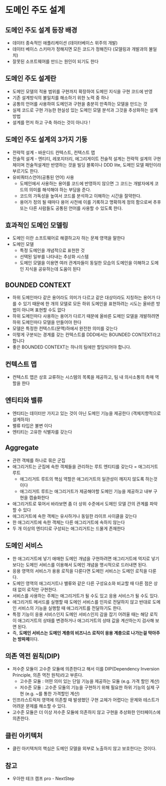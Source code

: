 # 도메인 주도 설계

## 도메인 주도 설계 등장 배경

- 데이터 종속적인 애플리케이션 (데이터베이스 위주의 개발)
- 데이터 베이스 스키마가 정해지면 모든 코드가 정해진다 (모델링과 개발과의 불일치)
- 잘못된 소프트웨어를 만드는 원인이 되기도 한다

## 도메인 주도 설계란

- 도메인 모델의 적용 범위를 구현까지 확장하여 도메인 지식을 구현 코드에 반영
- 기존 설계방식의 불일치를 해소하기 위한 노력 중 하나
- 공통의 언어를 사용하여 도메인과 구현을 충분히 만족하는 모델을 만드는 것
- 실제 코드로 구현 가능한 현실성 있는 도메인 모델 분석과 그것을 추상화하는 설계 방법
- 설계를 먼저 하고 구축 하라는 것이 아니다 !

## 도메인 주도 설계의 3가지 기둥

- 전략적 설계  - 바운디드 컨텍스트, 컨텍스트 맵
- 전술적 설계 - 엔티티, 레포지터리, 에그리게이트
전술적 설계는 전략적 설계의 구현체이며 전술적설계만 반영하는 것을 빌딩 블록이나 DDD lite, 도메인 모델 패턴이라 부르기도 한다.
- 유비쿼터스언어(공통된 언어) 사용
    - 도메인에서 사용하는 용어를 코드에 반영하지 않으면 그 코드는 개발자에게 코드의 의미를 해석해야 하는 부담을 준다.
    - 코드의 가독성을 높여서 코드를 분석하고 이해하는 시간을 절약한다.
    - 용어가 정의 될 때마다 용어 사전에 이를 기록하고 명확하게 정의 함으로써 추후 또는 다른 사람들도 공통된 언어를 사용할 수 있도록 한다.

## 효과적인 도메인 모델링

- 도메인 이란 소프트웨어로 해결하고자 하는 문제 영역을 말한다
- 도메인 모델
    - 특정 도메인을 개념적으료 표헌한 것
    - 선택된 일부를 나타내는 추상화 시스템
    - 도메인 모델을 이용면 여러 관계자들이 동일한 모습의 도메인을 이해하고 도메인 지식을 공유하는데 도움이 된다

## BOUNDED CONTEXT

- 하위 도메인마다 같은 용어라도 의미가 다르고 같은 대상이라도 지칭하는 용어가 다를 수 있기 때문에 한 개의 모델로 모든 하위 도메인을 표현하려는 시도는 올바른 방법이 아니며 표현할 수도 없다
- 하위 도메인마다 사용하는 용어가 다르기 때문에 올바른 도메인 모델을 개발하려면 하위 도메인마다 모델을 만들어야 한다
- 모델은 특정한 컨텍스트(문맥)하에서 완전한 의미를 갖는다
- 이렇게 구분되는 경계를 갖는 컨텍스트를 DDD에서는 BOUNDED CONTEXT라고 합니다
- 좋은 BOUNDED CONTEXT는 하나의 팀에만 할당되어야 합니다.

## 컨텍스트 맵

- 컨텍스트 맵은 상호 교류하는 시스템의 목록을 제공하고, 팀 내 의사소통의 촉매 역할을 한다

## 엔티티와 밸류

- 엔티티는 데이터만 가지고 있는 것이 아닌 도메인 기능을 제공한다 (객체지향적으로 설계하자)
- 밸류 타입은 불변 이다
- 엔티티는 고유한 식별자를 갖는다

## Aggregate

- 관련 객체를 하나로 묶은 군집
- 애그리거트는 군집에 속한 객체들을 관리하는 루트 엔티티를 갖는다 = 애그리거트 루트
    - 애그리거트 루트의 핵심 역할은 애그리거트의 일관성이 깨지지 않도록 하는것이다
    - 애그리거트 루트는 애그리거트가 제공해야할 도메인 기능을 제공하고 내부 구현을 캡슐화한다
- 애그리거트로 묶어서 바라보면 좀 더 상위 수준에서 도메인 모델 간의 관계를 파악할 수 있다
- 애그리거트에 속한 객체는 유사하거나 동일한 라이프 사이클을 갖는다
- 한 애그리거트에 속한 객체는 다른 애그리거트에 속하지 않는다
- 두 개 이상의 엔티티로 구성되는 애그리거트는 드물게 존재한다

## 도메인 서비스

- 한 애그리거트에 넣기 애매한 도메인 개념을 구현하려면 애그리거트에 억지로 넣기보다는 도메인 서비스를 이용해서 도메인 개념을 명시적으로 드러내면 된다.
- 응용 영역의 서비스가 용용 로직을 다룬다면 도메인 서비스는 도메인 로직을 다룬다.
- 도메인 영역의 애그리거트나 밸류와 같은 다른 구성요소와 비교할 때 다른 점은 상태 없이 로직만 구현한다.
- 서비스를 사용하는 주체는 애그리거트가 될 수도 있고 응용 서비스가 될 수도 있다.
- 애그리거트 메서드를 실행할 때 도메인 서비스를 인자로 전달하지 않고 반대로 도메인 서비스의 기능을 실행할 때 애그리거트를 전달하기도 한다.
- 특정 기능이 응용 서비스인지 도메인 서비스인지 감을 잡기 어려울 때는 해당 로직이 애그리거트의 상태를 변경하거나 애그리거트의 상태 값을 계산하는지 검사해 보면 된다.
- 즉, **도메인 서비스는 도메인 계층의 비즈니스 로직이 응용 계층으로 나가는걸 막아주는 방파제**이다.

## 의존 역전 원칙(DIP)

- 저수준 모듈이 고수준 모듈에 의존한다고 해서 이를 DIP(Dependency Inversion Principle, 의존 역전 원칙)라고 부른다.
    - 고수준 모듈 : 어떤 의미 있는 단일 기능을 제공하는 모듈 (e.g. 가격 할인 계산)
    - 저수준 모듈 : 고수준 모듈의 기능을 구현하기 위해 필요한 하위 기능의 실제 구현
    (e.g. ~를 통한 가격할인 계산)
- 인프라스트럭처 영역에 의존할 때 발생했던 구현 교체가 어렵다는 문제와 테스트가 어려운 문제를 해소할 수 있다.
- 고수준 모듈은 더 이상 저수준 모듈에 의존하지 않고 구현을 추상화한 인터페이스에 의존한다.

## 클린 아키텍처

- 클린 아키텍처의 핵심은 도메인 모델을 외부로 노출하지 않고 보호한다는 것이다.

## 참고

- 우아한 테크 캠프 pro - NextStep
